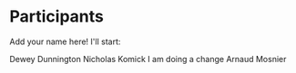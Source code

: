 
# Participants

Add your name here! I'll start:

Dewey Dunnington
Nicholas Komick
I am doing a change
Arnaud Mosnier
